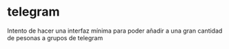 # telegram
Intento de hacer una interfaz mínima para poder añadir a una gran cantidad de pesonas a grupos de telegram
